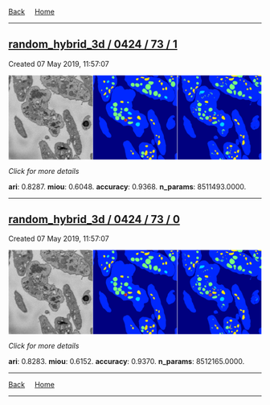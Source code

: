 
[Back](..)&nbsp;&nbsp;&nbsp;&nbsp;&nbsp;[Home](https://leapmanlab.github.io/snapshots)

---

<div class="summary"><a href="1"><h2>random_hybrid_3d / 0424 / 73 / 1</h2></a><p>Created 07 May 2019, 11:57:07
</p><a href="1"><img src="1/media/summary.png" align="center"></a><p>
<i>Click for more details</i>
</p></div>

**ari**: 0.8287. **miou**: 0.6048. **accuracy**: 0.9368. **n_params**: 8511493.0000. 

---

<div class="summary"><a href="0"><h2>random_hybrid_3d / 0424 / 73 / 0</h2></a><p>Created 07 May 2019, 11:57:07
</p><a href="0"><img src="0/media/summary.png" align="center"></a><p>
<i>Click for more details</i>
</p></div>

**ari**: 0.8283. **miou**: 0.6152. **accuracy**: 0.9370. **n_params**: 8512165.0000. 

---

[Back](..)&nbsp;&nbsp;&nbsp;&nbsp;&nbsp;[Home](https://leapmanlab.github.io/snapshots)

---